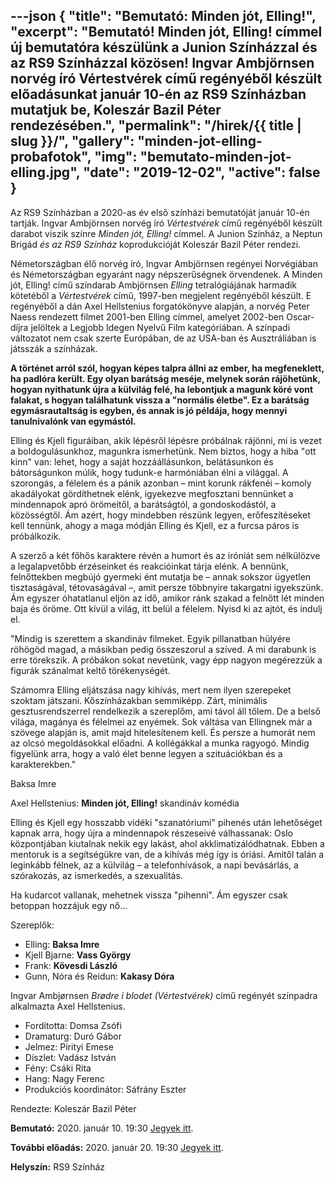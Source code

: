 ---json
{
    "title": "Bemutató: Minden jót, Elling!",
    "excerpt": "Bemutató! Minden jót, Elling! címmel új bemutatóra készülünk a Junion Színházzal és az RS9 Színházzal közösen! Ingvar Ambjörnsen norvég író Vértestvérek című regényéből készült előadásunkat január 10-én az RS9 Színházban mutatjuk be, Koleszár Bazil Péter rendezésében.",
    "permalink": "/hirek/{{ title | slug }}/",
    "gallery": "minden-jot-elling-probafotok",
    "img": "bemutato-minden-jot-elling.jpg",
    "date": "2019-12-02",
    "active": false
}
---

Az RS9 Színházban a 2020-as év első színházi bemutatóját január 10-én tartják. Ingvar Ambjörnsen norvég író _Vértestvérek_ című regényéből készült darabot viszik színre _Minden jót, Elling!_ címmel. A Junion Színház, a Neptun Brigád _és az RS9 Színház_ koprodukcióját Koleszár Bazil Péter rendezi.

Németországban élő norvég író, Ingvar Ambjörnsen regényei Norvégiában és Németországban egyaránt nagy népszerűségnek örvendenek. A Minden jót, Elling! című színdarab Ambjörnsen _Elling_ tetralógiájának harmadik kötetéből a _Vértestvérek_ című, 1997-ben megjelent regényéből készült. E regényéből a dán Axel Hellstenius forgatókönyve alapján, a norvég Peter Naess rendezett filmet 2001-ben Elling címmel, amelyet 2002-ben Oscar-díjra jelöltek a Legjobb Idegen Nyelvű Film kategóriában. A színpadi változatot nem csak szerte Európában, de az USA-ban és Ausztráliában is játsszák a színházak.

**A történet arról szól, hogyan képes talpra állni az ember, ha megfeneklett, ha padlóra került. Egy olyan barátság meséje, melynek során rájöhetünk, hogyan nyithatunk újra a külvilág felé, ha lebontjuk a magunk köré vont falakat, s hogyan találhatunk vissza a "normális életbe". Ez a barátság egymásrautaltság is egyben, és annak is jó példája, hogy mennyi tanulnivalónk van egymástól.**

Elling és Kjell figuráiban, akik lépésről lépésre próbálnak rájönni, mi is vezet a boldogulásunkhoz, magunkra ismerhetünk. Nem biztos, hogy a hiba "ott kinn" van: lehet, hogy a saját hozzáállásunkon, belátásunkon és bátorságunkon múlik, hogy tudunk-e harmóniában élni a világgal. A szorongás, a félelem és a pánik azonban – mint korunk rákfenéi – komoly akadályokat gördíthetnek elénk, igyekezve megfosztani bennünket a mindennapok apró örömeitől, a barátságtól, a gondoskodástól, a közösségtől. Ám azért, hogy mindebben részünk legyen, erőfeszítéseket kell tennünk, ahogy a maga módján Elling és Kjell, ez a furcsa páros is próbálkozik.

A szerző a két főhős karaktere révén a humort és az iróniát sem nélkülözve a legalapvetőbb érzéseinket és reakcióinkat tárja elénk. A bennünk, felnőttekben megbújó gyermeki ént mutatja be – annak sokszor ügyetlen tisztaságával, tétovaságával –, amit persze többnyire takargatni igyekszünk. Ám egyszer óhatatlanul eljön az idő, amikor ránk szakad a felnőtt lét minden baja és öröme. Ott kívül a világ, itt belül a félelem. Nyisd ki az ajtót, és indulj el.

"Mindig is szerettem a skandináv filmeket. Egyik pillanatban hülyére röhögöd magad, a másikban pedig összeszorul a szíved. A mi darabunk is erre törekszik. A próbákon sokat nevetünk, vagy épp nagyon megérezzük a figurák szánalmat keltő törékenységét.

Számomra Elling eljátszása nagy kihívás, mert nem ilyen szerepeket szoktam játszani. Kőszínházakban semmiképp. Zárt, minimális gesztusrendszerrel rendelkezik a szereplőm, ami távol áll tőlem. De a belső világa, magánya és félelmei az enyémek. Sok váltása van Ellingnek már a szövege alapján is, amit majd hitelesítenem kell. És persze a humorát nem az olcsó megoldásokkal előadni. A kollégákkal a munka ragyogó. Mindig figyelünk arra, hogy a való élet benne legyen a szituációkban és a karakterekben."

Baksa Imre

Axel Hellstenius:
**Minden jót, Elling!**
skandináv komédia

Elling és Kjell egy hosszabb vidéki "szanatóriumi" pihenés után lehetőséget kapnak arra, hogy újra a mindennapok részeseivé válhassanak: Oslo központjában kiutalnak nekik egy lakást, ahol akklimatizálódhatnak. Ebben a mentoruk is a segítségükre van, de a kihívás még így is óriási. Amitől talán a leginkább félnek, az a külvilág – a telefonhívások, a napi bevásárlás, a szórakozás, az ismerkedés, a szexualitás.

Ha kudarcot vallanak, mehetnek vissza "pihenni". Ám egyszer csak betoppan hozzájuk egy nő…

Szereplők:

- Elling: **Baksa Imre**
- Kjell Bjarne: **Vass György**
- Frank: **Kövesdi László**
- Gunn, Nóra és Reidun: **Kakasy Dóra**

Ingvar Ambjørnsen _Brødre i blodet (Vértestvérek)_ című regényét színpadra alkalmazta Axel Hellstenius.

- Fordította: Domsa Zsófi
- Dramaturg: Duró Gábor
- Jelmez: Pirityi Emese
- Díszlet: Vadász István
- Fény: Csáki Rita
- Hang: Nagy Ferenc
- Produkciós koordinátor: Sáfrány Eszter

Rendezte: Koleszár Bazil Péter

**Bemutató:** 2020. január 10. 19:30 [Jegyek itt](https://rs9.jegy.hu/program/minden-jot-elling-112367).

**További előadás:** 2020. január 20. 19:30 [Jegyek itt](https://rs9.jegy.hu/program/minden-jot-elling-112367).

**Helyszín:** RS9 Színház
